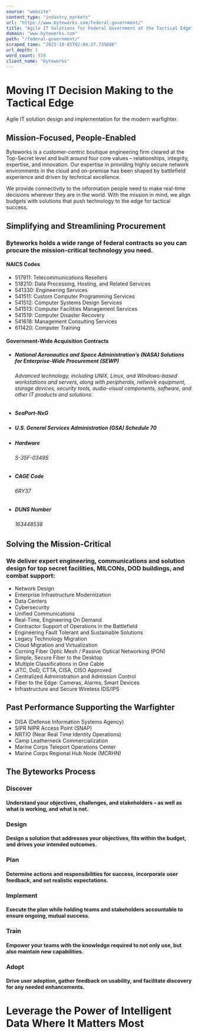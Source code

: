 ```yaml
---
source: "website"
content_type: "industry_markets"
url: "https://www.byteworks.com/federal-government/"
title: "Agile IT Solutions for Federal Government at the Tactical Edge"
domain: "www.byteworks.com"
path: "/federal-government/"
scraped_time: "2025-10-05T02:04:27.735686"
url_depth: 1
word_count: 539
client_name: "byteworks"
---
```


# Moving IT Decision Making to the Tactical Edge

Agile IT solution design and implementation for the modern warfighter.

## **Mission-Focused, People-Enabled**

Byteworks is a customer-centric boutique engineering firm cleared at the Top-Secret level and built around four core values – relationships, integrity, expertise, and innovation. Our expertise in providing highly secure network environments in the cloud and on-premise has been shaped by battlefield experience and driven by technical excellence.

We provide connectivity to the information people need to make real-time decisions wherever they are in the world. With the mission in mind, we align budgets with solutions that push technology to the edge for tactical success.

## **Simplifying and Streamlining Procurement**

### Byteworks holds a wide range of federal contracts so you can procure the mission-critical technology you need.

#### **NAICS Codes**

*   517911: Telecommunications Resellers
*   518210: Data Processing, Hosting, and Related Services
*   541330: Engineering Services
*   541511: Custom Computer Programming Services
*   541512: Computer Systems Design Services
*   541513: Computer Facilities Management Services
*   541519: Computer Disaster Recovery
*   541618: Management Consulting Services
*   611420: Computer Training

#### **Government-Wide Acquisition Contracts**

*   ##### **National Aeronautics and Space Administration’s (NASA) Solutions for Enterprise-Wide Procurement (SEWP)**
    ###### Advanced technology, including UNIX, Linux, and Windows-based workstations and servers, along with peripherals, network equipment, storage devices, security tools, audio-visual components, software, and other IT products and solutions.
*   ##### **SeaPort-NxG**
*   ##### **U.S. General Services Administration (GSA) Schedule 70**
*   ##### **Hardware**
    ###### S-35F-0349S
*   ##### **CAGE Code**
    ###### 6RY37
*   ##### **DUNS Number**
    ###### 163448538

## **Solving the Mission-Critical**

### We deliver expert engineering, communications and solution design for top secret facilities, MILCONs, DOD buildings, and combat support:

*   Network Design
*   Enterprise Infrastructure Modernization
*   Data Centers
*   Cybersecurity
*   Unified Communications
*   Real-Time, Engineering On Demand
*   Contractor Support of Operations in the Battlefield
*   Engineering Fault Tolerant and Sustainable Solutions
*   Legacy Technology Migration
*   Cloud Migration and Virtualization
*   Corning Fiber Optic Mesh / Passive Optical Networking (PON)
*   Simple, Secure Fiber to the Desktop
*   Multiple Classifications in One Cable
*   JITC, DoD, CTTA, CISA, CISO Approved
*   Centralized Administration and Admission Control
*   Fiber to the Edge: Cameras, Alarms, Smart Devices
*   Infrastructure and Secure Wireless IDS/IPS

## **Past Performance Supporting the Warfighter**

*   DISA (Defense Information Systems Agency)
*   SIPR NIPR Access Point (SNAP)
*   NRTIO (Near Real Time Identity Operations)
*   Camp Leatherneck Commercialization
*   Marine Corps Teleport Operations Center
*   Marine Corps Regional Hub Node (MCRHN)

## **The Byteworks Process**

### Discover
#### Understand your objectives, challenges, and stakeholders – as well as what is working, and what is not.

### Design
#### Design a solution that addresses your objectives, fits within the budget, and drives your intended outcomes.

### Plan
#### Determine actions and responsibilities for success, incorporate user feedback, and set realistic expectations.

### Implement
#### Execute the plan while holding teams and stakeholders accountable to ensure ongoing, mutual success.

### Train
#### Empower your teams with the knowledge required to not only use, but also maintain new capabilities.

### Adopt
#### Drive user adoption, gather feedback on usability, and facilitate discovery for any needed enhancements.

# Leverage the Power of Intelligent Data Where It Matters Most